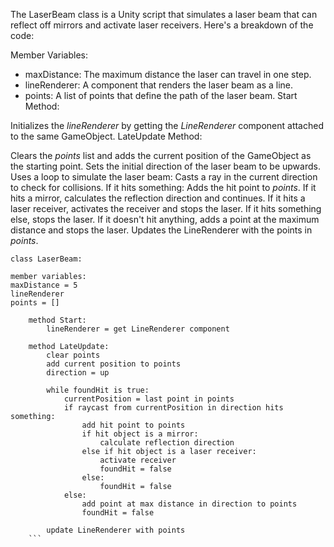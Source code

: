 The LaserBeam class is a Unity script that simulates a laser beam that can reflect off mirrors and activate laser receivers. Here's a breakdown of the code:

Member Variables:

- maxDistance: The maximum distance the laser can travel in one step.
- lineRenderer: A component that renders the laser beam as a line.
- points: A list of points that define the path of the laser beam.
  Start Method:

Initializes the _lineRenderer_ by getting the _LineRenderer_ component attached to the same GameObject.
LateUpdate Method:

Clears the _points_ list and adds the current position of the GameObject as the starting point.
Sets the initial direction of the laser beam to be upwards.
Uses a loop to simulate the laser beam:
Casts a ray in the current direction to check for collisions.
If it hits something:
Adds the hit point to _points_.
If it hits a mirror, calculates the reflection direction and continues.
If it hits a laser receiver, activates the receiver and stops the laser.
If it hits something else, stops the laser.
If it doesn't hit anything, adds a point at the maximum distance and stops the laser.
Updates the LineRenderer with the points in _points_.

````
class LaserBeam:

member variables:
maxDistance = 5
lineRenderer
points = []

    method Start:
        lineRenderer = get LineRenderer component

    method LateUpdate:
        clear points
        add current position to points
        direction = up

        while foundHit is true:
            currentPosition = last point in points
            if raycast from currentPosition in direction hits something:
                add hit point to points
                if hit object is a mirror:
                    calculate reflection direction
                else if hit object is a laser receiver:
                    activate receiver
                    foundHit = false
                else:
                    foundHit = false
            else:
                add point at max distance in direction to points
                foundHit = false

        update LineRenderer with points
    ```
````
